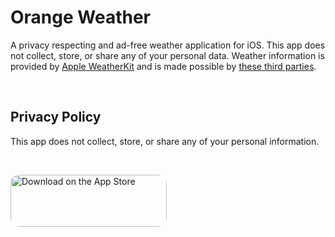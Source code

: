 # Orange Weather
A privacy respecting and ad-free weather application for iOS. This app does not collect, store, or share any of your personal data. Weather information is provided by [Apple WeatherKit](https://developer.apple.com/weatherkit/) and is made possible by [these third parties](https://developer.apple.com/weatherkit/data-source-attribution/).


<br>

## Privacy Policy 
This app does not collect, store, or share any of your personal information. 


<br>



<a href="https://apps.apple.com/us/app/orange-weather/id1628082792?itsct=apps_box_badge&amp;itscg=30200" style="display: inline-block; overflow: hidden; border-radius: 13px; width: 250px; height: 83px;"><img src="https://tools.applemediaservices.com/api/badges/download-on-the-app-store/black/en-us?size=250x83&amp;releaseDate=1654473600" alt="Download on the App Store" style="border-radius: 13px; width: 250px; height: 83px;"></a>
